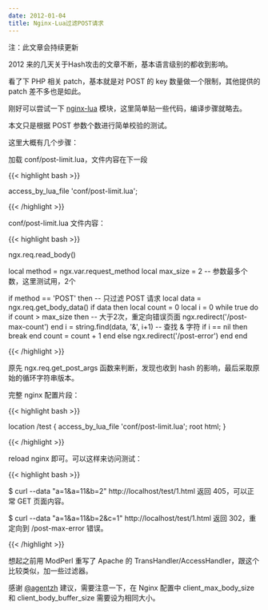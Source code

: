 ```yaml
---
date: 2012-01-04
title: Nginx-Lua过滤POST请求
---
```


注：此文章会持续更新

2012 来的几天关于Hash攻击的文章不断，基本语言级别的都收到影响。

看了下 PHP 相关 patch，基本就是对 POST 的 key 数量做一个限制，其他提供的 patch 差不多也是如此。

刚好可以尝试一下 [nginx-lua](https://github.com/chaoslawful/lua-nginx-module) 模块，这里简单贴一些代码，编译步骤就略去。

本文只是根据 POST 参数个数进行简单校验的测试。

这里大概有几个步骤：

加载 conf/post-limit.lua，文件内容在下一段

{{< highlight bash >}}

access_by_lua_file 'conf/post-limit.lua';

{{< /highlight >}}

conf/post-limit.lua 文件内容：

{{< highlight bash >}}

ngx.req.read_body()

local method   = ngx.var.request_method
local max_size = 2                               -- 参数最多个数，这里测试用，2个

if method == 'POST' then                         -- 只过滤 POST 请求
    local data = ngx.req.get_body_data()
    if data then
        local count = 0
        local i     = 0
        while true do
            if count > max_size then             -- 大于2次，重定向错误页面
                ngx.redirect('/post-max-count')
            end
            i = string.find(data, '&', i+1)      -- 查找 & 字符
            if i == nil then break end
            count = count + 1
        end
    else
        ngx.redirect('/post-error')
    end
end

{{< /highlight >}}

原先 ngx.req.get_post_args 函数来判断，发现也收到 hash 的影响，最后采取原始的循环字符串版本。

完整 nginx 配置片段：

{{< highlight bash >}}

location /test {
    access_by_lua_file 'conf/post-limit.lua';
    root html;
}

{{< /highlight >}}

reload nginx 即可。可以这样来访问测试：

{{< highlight bash >}}

$ curl --data "a=1&a=11&b=2" http://localhost/test/1.html
返回 405，可以正常 GET 页面内容。

$ curl --data "a=1&a=11&b=2&c=1" http://localhost/test/1.html
返回 302，重定向到 /post-max-error 错误。

{{< /highlight >}}

想起之前用 ModPerl 重写了 Apache 的 TransHandler/AccessHandler，跟这个比较类似，加一些过滤器。

感谢 [@agentzh](http://weibo.com/agentzh) 建议，需要注意一下，在 Nginx 配置中 client_max_body_size 和 client_body_buffer_size 需要设为相同大小。



